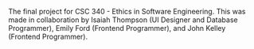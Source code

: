 The final project for CSC 340 - Ethics in Software Engineering. This was made in collaboration by Isaiah Thompson (UI Designer and Database Programmer), Emily Ford (Frontend Programmer), and John Kelley (Frontend Programmer).
